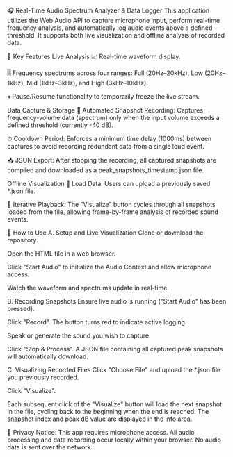 🎧 Real-Time Audio Spectrum Analyzer & Data Logger
This application utilizes the Web Audio API to capture microphone input, perform real-time frequency analysis, and automatically log audio events above a defined threshold. It supports both live visualization and offline analysis of recorded data.

🚀 Key Features
Live Analysis
📈 Real-time waveform display.

🎚 Frequency spectrums across four ranges: Full (20Hz–20kHz), Low (20Hz–1kHz), Mid (1kHz–3kHz), and High (3kHz–10kHz).

⏸ Pause/Resume functionality to temporarily freeze the live stream.

Data Capture & Storage
💾 Automated Snapshot Recording: Captures frequency-volume data (spectrum) only when the input volume exceeds a defined threshold (currently -40 dB).

⏱ Cooldown Period: Enforces a minimum time delay (1000ms) between captures to avoid recording redundant data from a single loud event.

📥 JSON Export: After stopping the recording, all captured snapshots are compiled and downloaded as a peak_snapshots_timestamp.json file.

Offline Visualization
📂 Load Data: Users can upload a previously saved *.json file.

🔄 Iterative Playback: The "Visualize" button cycles through all snapshots loaded from the file, allowing frame-by-frame analysis of recorded sound events.

🔧 How to Use
A. Setup and Live Visualization
Clone or download the repository.

Open the HTML file in a web browser.

Click "Start Audio" to initialize the Audio Context and allow microphone access.

Watch the waveform and spectrums update in real-time.

B. Recording Snapshots
Ensure live audio is running ("Start Audio" has been pressed).

Click "Record". The button turns red to indicate active logging.

Speak or generate the sound you wish to capture.

Click "Stop & Process". A JSON file containing all captured peak snapshots will automatically download.

C. Visualizing Recorded Files
Click "Choose File" and upload the *.json file you previously recorded.

Click "Visualize".

Each subsequent click of the "Visualize" button will load the next snapshot in the file, cycling back to the beginning when the end is reached. The snapshot index and peak dB value are displayed in the info area.

🔐 Privacy Notice: This app requires microphone access. All audio processing and data recording occur locally within your browser. No audio data is sent over the network.
